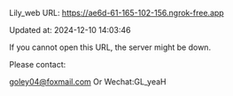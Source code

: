 Lily_web URL: https://ae6d-61-165-102-156.ngrok-free.app

Updated at: 2024-12-10 14:03:46

If you cannot open this URL, the server might be down.

Please contact: 

goley04@foxmail.com Or Wechat:GL_yeaH